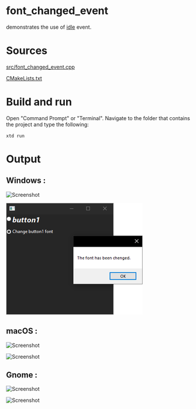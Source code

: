 # font_changed_event

demonstrates the use of [idle](../../../src/xtd_forms/include/xtd/forms/application.hpp) event.

# Sources

[src/font_changed_event.cpp](src/font_changed_event.cpp)

[CMakeLists.txt](CMakeLists.txt)

# Build and run

Open "Command Prompt" or "Terminal". Navigate to the folder that contains the project and type the following:

```shell
xtd run
```

# Output

## Windows :

![Screenshot](../../../docs/pictures/examples/font_changed_event_w.png)

![Screenshot](../../../docs/pictures/examples/font_changed_event_wd.png)

## macOS :

![Screenshot](../../../docs/pictures/examples/font_changed_event_m.png)

![Screenshot](../../../docs/pictures/examples/font_changed_event_md.png)

## Gnome :

![Screenshot](../../../docs/pictures/examples/font_changed_event_g.png)

![Screenshot](../../../docs/pictures/examples/font_changed_event_gd.png)
